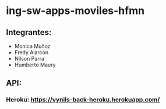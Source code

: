 # ing-sw-apps-moviles-hfmn 

## Integrantes:

- Monica Muñoz
- Fredy Alarcon 
- Nilson Parra
- Humberto Maury

## API: 

### Heroku: https://vynils-back-heroku.herokuapp.com/
